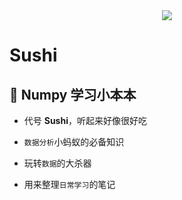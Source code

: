 <div align=center><img src='https://github.com/mymmon/numpy-notebook/blob/master/_Pic/%E5%AF%BF%E5%8F%B8.pngs' /></div>

# Sushi

## 🍣  Numpy 学习小本本

- 代号 **Sushi**，听起来好像很好吃

- `数据分析`小蚂蚁的必备知识

- 玩转`数据`的大杀器

- 用来整理`日常学习`的笔记